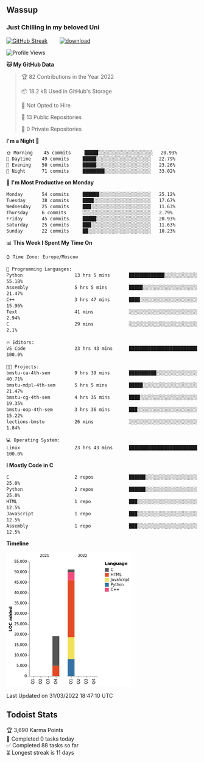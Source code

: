 ## Wassup 
### Just Chilling in my beloved Uni 

<!--
-->

[![GitHub Streak](http://github-readme-streak-stats.herokuapp.com?user=archeoss&theme=shades-of-purple&hide_border=true&date_format=j%20M%5B%20Y%5D)](https://git.io/streak-stats)&nbsp;&nbsp;&nbsp;&nbsp;&nbsp;&nbsp;&nbsp;&nbsp;[![download](https://user-images.githubusercontent.com/68448737/147796309-d8b65b1d-4dde-40d9-b03a-2b42aaa6cd43.jpeg)
](https://bmstu.ru/)

<!--START_SECTION:waka-->
![Profile Views](http://img.shields.io/badge/Profile%20Views-15-blue)

**🐱 My GitHub Data** 

> 🏆 82 Contributions in the Year 2022
 > 
> 📦 18.2 kB Used in GitHub's Storage 
 > 
> 🚫 Not Opted to Hire
 > 
> 📜 13 Public Repositories 
 > 
> 🔑 0 Private Repositories  
 > 
**I'm a Night 🦉** 

```text
🌞 Morning    45 commits     █████░░░░░░░░░░░░░░░░░░░░   20.93% 
🌆 Daytime    49 commits     █████░░░░░░░░░░░░░░░░░░░░   22.79% 
🌃 Evening    50 commits     █████░░░░░░░░░░░░░░░░░░░░   23.26% 
🌙 Night      71 commits     ████████░░░░░░░░░░░░░░░░░   33.02%

```
📅 **I'm Most Productive on Monday** 

```text
Monday       54 commits     ██████░░░░░░░░░░░░░░░░░░░   25.12% 
Tuesday      38 commits     ████░░░░░░░░░░░░░░░░░░░░░   17.67% 
Wednesday    25 commits     ███░░░░░░░░░░░░░░░░░░░░░░   11.63% 
Thursday     6 commits      ░░░░░░░░░░░░░░░░░░░░░░░░░   2.79% 
Friday       45 commits     █████░░░░░░░░░░░░░░░░░░░░   20.93% 
Saturday     25 commits     ███░░░░░░░░░░░░░░░░░░░░░░   11.63% 
Sunday       22 commits     ██░░░░░░░░░░░░░░░░░░░░░░░   10.23%

```


📊 **This Week I Spent My Time On** 

```text
⌚︎ Time Zone: Europe/Moscow

💬 Programming Languages: 
Python                   13 hrs 5 mins       █████████████░░░░░░░░░░░░   55.18% 
Assembly                 5 hrs 5 mins        █████░░░░░░░░░░░░░░░░░░░░   21.47% 
C++                      3 hrs 47 mins       ████░░░░░░░░░░░░░░░░░░░░░   15.96% 
Text                     41 mins             ░░░░░░░░░░░░░░░░░░░░░░░░░   2.94% 
C                        29 mins             ░░░░░░░░░░░░░░░░░░░░░░░░░   2.1%

🔥 Editors: 
VS Code                  23 hrs 43 mins      █████████████████████████   100.0%

🐱‍💻 Projects: 
bmstu-ca-4th-sem         9 hrs 39 mins       ██████████░░░░░░░░░░░░░░░   40.71% 
bmstu-mdpl-4th-sem       5 hrs 5 mins        █████░░░░░░░░░░░░░░░░░░░░   21.47% 
bmstu-cg-4th-sem         4 hrs 35 mins       ████░░░░░░░░░░░░░░░░░░░░░   19.35% 
bmstu-oop-4th-sem        3 hrs 36 mins       ███░░░░░░░░░░░░░░░░░░░░░░   15.22% 
lections-bmstu           26 mins             ░░░░░░░░░░░░░░░░░░░░░░░░░   1.84%

💻 Operating System: 
Linux                    23 hrs 43 mins      █████████████████████████   100.0%

```

**I Mostly Code in C** 

```text
C                        2 repos             ██████░░░░░░░░░░░░░░░░░░░   25.0% 
Python                   2 repos             ██████░░░░░░░░░░░░░░░░░░░   25.0% 
HTML                     1 repo              ███░░░░░░░░░░░░░░░░░░░░░░   12.5% 
JavaScript               1 repo              ███░░░░░░░░░░░░░░░░░░░░░░   12.5% 
Assembly                 1 repo              ███░░░░░░░░░░░░░░░░░░░░░░   12.5%

```


**Timeline**

![Chart not found](https://raw.githubusercontent.com/archeoss/archeoss/master/charts/bar_graph.png) 


 Last Updated on 31/03/2022 18:47:10 UTC
<!--END_SECTION:waka-->

## Todoist Stats

<!-- TODO-IST:START -->
🏆  3,690 Karma Points           
🌸  Completed 0 tasks today           
✅  Completed 88 tasks so far           
⏳  Longest streak is 11 days
<!-- TODO-IST:END -->
